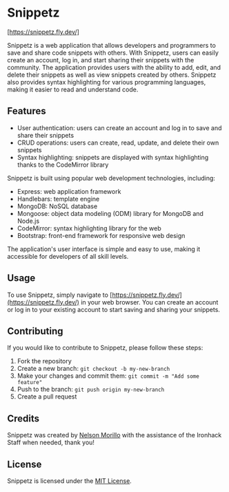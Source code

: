 # Snippetz

[https://snippetz.fly.dev/]

Snippetz is a web application that allows developers and programmers to save and share code snippets with others. With Snippetz, users can easily create an account, log in, and start sharing their snippets with the community. The application provides users with the ability to add, edit, and delete their snippets as well as view snippets created by others. Snippetz also provides syntax highlighting for various programming languages, making it easier to read and understand code.

## Features

- User authentication: users can create an account and log in to save and share their snippets
- CRUD operations: users can create, read, update, and delete their own snippets
- Syntax highlighting: snippets are displayed with syntax highlighting thanks to the CodeMirror library

Snippetz is built using popular web development technologies, including:

- Express: web application framework
- Handlebars: template engine
- MongoDB: NoSQL database
- Mongoose: object data modeling (ODM) library for MongoDB and Node.js
- CodeMirror: syntax highlighting library for the web
- Bootstrap: front-end framework for responsive web design

The application's user interface is simple and easy to use, making it accessible for developers of all skill levels.

## Usage

To use Snippetz, simply navigate to [https://snippetz.fly.dev/](https://snippetz.fly.dev/) in your web browser. You can create an account or log in to your existing account to start saving and sharing your snippets.

## Contributing

If you would like to contribute to Snippetz, please follow these steps:

1. Fork the repository
2. Create a new branch: `git checkout -b my-new-branch`
3. Make your changes and commit them: `git commit -m "Add some feature"`
4. Push to the branch: `git push origin my-new-branch`
5. Create a pull request

## Credits

Snippetz was created by [Nelson Morillo](https://github.com/yourusername) with the assistance of the Ironhack Staff when needed, thank you!

## License

Snippetz is licensed under the [MIT License](https://opensource.org/licenses/MIT).
